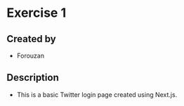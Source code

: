 # Exercise 1
## Created by 
- Forouzan 
## Description
- This is a basic Twitter login page created using Next.js.
